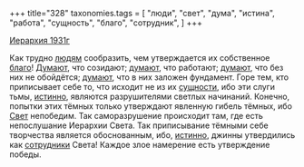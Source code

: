 +++
title="328"
taxonomies.tags = [
 "люди",
 "свет",
 "дума",
 "истина",
 "работа",
 "сущность",
 "благо",
 "сотрудник",
]
+++

[Иерархия 1931г](/agni/1931)

Как трудно [людям](/tags/люди) сообразить, чем утверждается их собственное [благо](/tags/благо)! [Думают](/tags/дума), что созидают; [думают](/tags/дума), что работают; [думают](/tags/дума), что без них не обойдётся; [думают](/tags/дума), что в них заложен фундамент. Горе тем, кто приписывает себе то, что исходит не из их [сущности](/tags/сущность), ибо эти слуги тьмы, [истинно](/tags/истина), являются разрушителями светлых начинаний. Конечно, попытки этих тёмных только утверждают явленную гибель тёмных, ибо [Свет](/tags/свет) непобедим. Так саморазрушение происходит там, где есть непослушание Иерархии Света. Так приписывание тёмными себе творчества является обоснованным, ибо, [истинно](/tags/истина), джинны утвердились как [сотрудники](/tags/сотрудник) Света! Каждое злое намерение есть утверждение победы.   


